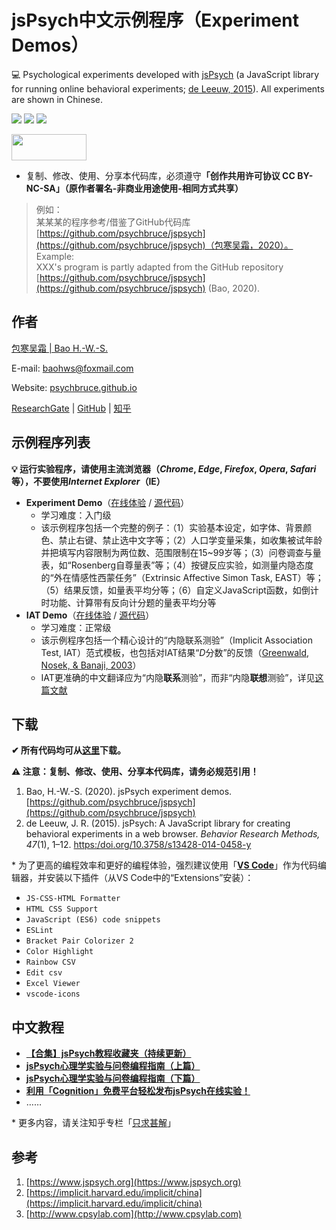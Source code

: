 <base target="_blank">

# jsPsych中文示例程序（Experiment Demos）

💻 Psychological experiments developed with [jsPsych](https://www.jspsych.org) (a JavaScript library for running online behavioral experiments; [de Leeuw, 2015](https://doi.org/10.3758/S13428-014-0458-Y)). All experiments are shown in Chinese.

![](https://img.shields.io/badge/Language-JavaScript-success)
![](https://img.shields.io/github/license/psychbruce/jspsych?label=License&color=success)
[![](https://img.shields.io/github/stars/psychbruce/jspsych?style=social)](https://github.com/psychbruce/jspsych/stargazers)

<a href="https://en.wikipedia.org/wiki/Creative_Commons_license"><img src="https://s1.ax1x.com/2020/07/28/aAjUJg.jpg" width="120px" height="42px"></a>

- 复制、修改、使用、分享本代码库，必须遵守<b>「创作共用许可协议 CC BY-NC-SA」（原作者署名-非商业用途使用-相同方式共享）</b>

> 例如：<br/>
> 某某某的程序参考/借鉴了GitHub代码库 [https://github.com/psychbruce/jspsych](https://github.com/psychbruce/jspsych)（包寒吴霜，2020）。<br/>
> Example:<br/>
> XXX's program is partly adapted from the GitHub repository [https://github.com/psychbruce/jspsych](https://github.com/psychbruce/jspsych) (Bao, 2020).


## 作者

[包寒吴霜 \| Bao H.-W.-S.](https://psychbruce.github.io)

E-mail: [baohws@foxmail.com](mailto:baohws@foxmail.com)

Website: [psychbruce.github.io](https://psychbruce.github.io)

[ResearchGate](https://www.researchgate.net/profile/Han_Wu_Shuang_Bao) |
[GitHub](https://github.com/psychbruce) |
[知乎](https://www.zhihu.com/people/psychbruce)


## 示例程序列表

**💡 运行实验程序，请使用主流浏览器（*Chrome*, *Edge*, *Firefox*, *Opera*, *Safari*等），不要使用*Internet Explorer*（IE）**

- **Experiment Demo**（[在线体验](https://psychbruce.github.io/jspsych/exp_demo/experiment) / [源代码](https://github.com/psychbruce/jspsych/tree/master/exp_demo/experiment)）
  + 学习难度：入门级
  + 该示例程序包括一个完整的例子：（1）实验基本设定，如字体、背景颜色、禁止右键、禁止选中文字等；（2）人口学变量采集，如收集被试年龄并把填写内容限制为两位数、范围限制在15~99岁等；（3）问卷调查与量表，如“Rosenberg自尊量表”等；（4）按键反应实验，如测量内隐态度的“外在情感性西蒙任务”（Extrinsic Affective Simon Task, EAST）等；（5）结果反馈，如量表平均分等；（6）自定义JavaScript函数，如倒计时功能、计算带有反向计分题的量表平均分等
- **IAT Demo**（[在线体验](https://psychbruce.github.io/jspsych/iat_demo) / [源代码](https://github.com/psychbruce/jspsych/tree/master/iat_demo)）
  + 学习难度：正常级
  + 该示例程序包括一个精心设计的“内隐联系测验”（Implicit Association Test, IAT）范式模板，也包括对IAT结果“*D*分数”的反馈（[Greenwald, Nosek, & Banaji, 2003](https://doi.org/10.1037/0022-3514.85.2.197)）
  + IAT更准确的中文翻译应为“内隐**联系**测验”，而非“内隐**联想**测验”，详见[这篇文献](http://journal.psych.ac.cn/xlkxjz/CN/10.3724/SP.J.1042.2015.01966)


## 下载

**✔ 所有代码均可从[这里](https://github.com/psychbruce/jspsych/archive/master.zip)下载。**

**⚠ 注意：复制、修改、使用、分享本代码库，请务必规范引用！**

1. Bao, H.-W.-S. (2020). jsPsych experiment demos. [https://github.com/psychbruce/jspsych](https://github.com/psychbruce/jspsych)
2. de Leeuw, J. R. (2015). jsPsych: A JavaScript library for creating behavioral experiments in a web browser. *Behavior Research Methods, 47*(1), 1–12. [https:/doi.org/10.3758/s13428-014-0458-y](https:/doi.org/10.3758/s13428-014-0458-y)

\* 为了更高的编程效率和更好的编程体验，强烈建议使用「[**VS Code**](https://code.visualstudio.com)」作为代码编辑器，并安装以下插件（从VS Code中的“Extensions”安装）：
  + `JS-CSS-HTML Formatter`
  + `HTML CSS Support`
  + `JavaScript (ES6) code snippets`
  + `ESLint`
  + `Bracket Pair Colorizer 2`
  + `Color Highlight`
  + `Rainbow CSV`
  + `Edit csv`
  + `Excel Viewer`
  + `vscode-icons`


## 中文教程

- [**【合集】jsPsych教程收藏夹（持续更新）**](https://zhuanlan.zhihu.com/p/158022294)
- [**jsPsych心理学实验与问卷编程指南（上篇）**](https://zhuanlan.zhihu.com/p/150468198)
- [**jsPsych心理学实验与问卷编程指南（下篇）**](https://zhuanlan.zhihu.com/p/154428604)
- [**利用「Cognition」免费平台轻松发布jsPsych在线实验！**](https://zhuanlan.zhihu.com/p/159183585)
- ……

\* 更多内容，请关注知乎专栏「[只求甚解](https://zhuanlan.zhihu.com/inquisitive)」


## 参考

1. [https://www.jspsych.org](https://www.jspsych.org)
2. [https://implicit.harvard.edu/implicit/china](https://implicit.harvard.edu/implicit/china)
3. [http://www.cpsylab.com](http://www.cpsylab.com)
